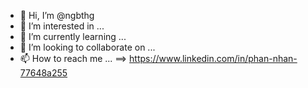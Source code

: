 - 👋 Hi, I’m @ngbthg
- 👀 I’m interested in ...
- 🌱 I’m currently learning ...
- 💞️ I’m looking to collaborate on ...
- 📫 How to reach me ... ==> https://www.linkedin.com/in/phan-nhan-77648a255

<!---
ngbthg101/ngbthg101 is a ✨ special ✨ repository because its `README.md` (this file) appears on your GitHub profile.
You can click the Preview link to take a look at your changes.
--->
